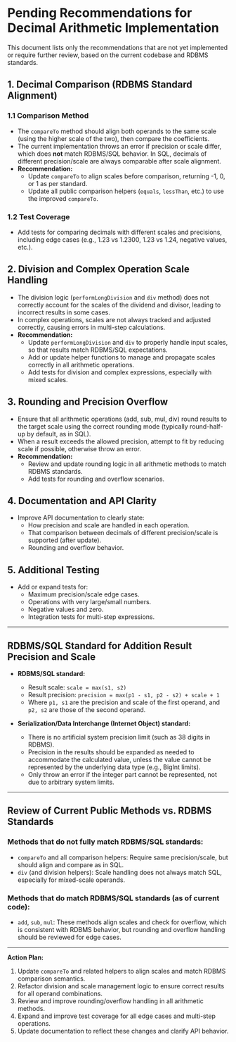 
# Pending Recommendations for Decimal Arithmetic Implementation

This document lists only the recommendations that are not yet implemented or require further review, based on the current codebase and RDBMS standards.

## 1. Decimal Comparison (RDBMS Standard Alignment)

### 1.1 Comparison Method

- The `compareTo` method should align both operands to the same scale (using the higher scale of the two), then compare the coefficients.
- The current implementation throws an error if precision or scale differ, which does **not** match RDBMS/SQL behavior. In SQL, decimals of different precision/scale are always comparable after scale alignment.
- **Recommendation:**
    - Update `compareTo` to align scales before comparison, returning -1, 0, or 1 as per standard.
    - Update all public comparison helpers (`equals`, `lessThan`, etc.) to use the improved `compareTo`.

### 1.2 Test Coverage

- Add tests for comparing decimals with different scales and precisions, including edge cases (e.g., 1.23 vs 1.2300, 1.23 vs 1.24, negative values, etc.).

## 2. Division and Complex Operation Scale Handling

- The division logic (`performLongDivision` and `div` method) does not correctly account for the scales of the dividend and divisor, leading to incorrect results in some cases.
- In complex operations, scales are not always tracked and adjusted correctly, causing errors in multi-step calculations.
- **Recommendation:**
    - Update `performLongDivision` and `div` to properly handle input scales, so that results match RDBMS/SQL expectations.
    - Add or update helper functions to manage and propagate scales correctly in all arithmetic operations.
    - Add tests for division and complex expressions, especially with mixed scales.

## 3. Rounding and Precision Overflow

- Ensure that all arithmetic operations (add, sub, mul, div) round results to the target scale using the correct rounding mode (typically round-half-up by default, as in SQL).
- When a result exceeds the allowed precision, attempt to fit by reducing scale if possible, otherwise throw an error.
- **Recommendation:**
    - Review and update rounding logic in all arithmetic methods to match RDBMS standards.
    - Add tests for rounding and overflow scenarios.

## 4. Documentation and API Clarity

- Improve API documentation to clearly state:
    - How precision and scale are handled in each operation.
    - That comparison between decimals of different precision/scale is supported (after update).
    - Rounding and overflow behavior.

## 5. Additional Testing

- Add or expand tests for:
    - Maximum precision/scale edge cases.
    - Operations with very large/small numbers.
    - Negative values and zero.
    - Integration tests for multi-step expressions.

---



## RDBMS/SQL Standard for Addition Result Precision and Scale

- **RDBMS/SQL standard:**
    - Result scale: `scale = max(s1, s2)`
    - Result precision: `precision = max(p1 - s1, p2 - s2) + scale + 1`
    - Where `p1, s1` are the precision and scale of the first operand, and `p2, s2` are those of the second operand.

- **Serialization/Data Interchange (Internet Object) standard:**
    - There is no artificial system precision limit (such as 38 digits in RDBMS).
    - Precision in the results should be expanded as needed to accommodate the calculated value, unless the value cannot be represented by the underlying data type (e.g., BigInt limits).
    - Only throw an error if the integer part cannot be represented, not due to arbitrary system limits.

---

## Review of Current Public Methods vs. RDBMS Standards

### Methods that **do not** fully match RDBMS/SQL standards:

- `compareTo` and all comparison helpers: Require same precision/scale, but should align and compare as in SQL.
- `div` (and division helpers): Scale handling does not always match SQL, especially for mixed-scale operands.

### Methods that **do** match RDBMS/SQL standards (as of current code):

- `add`, `sub`, `mul`: These methods align scales and check for overflow, which is consistent with RDBMS behavior, but rounding and overflow handling should be reviewed for edge cases.

---

**Action Plan:**

1. Update `compareTo` and related helpers to align scales and match RDBMS comparison semantics.
2. Refactor division and scale management logic to ensure correct results for all operand combinations.
3. Review and improve rounding/overflow handling in all arithmetic methods.
4. Expand and improve test coverage for all edge cases and multi-step operations.
5. Update documentation to reflect these changes and clarify API behavior.